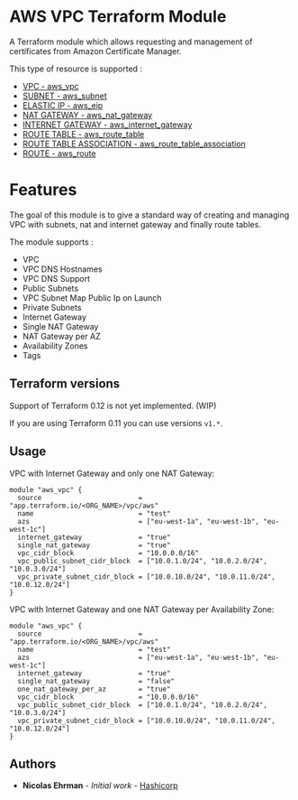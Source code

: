 # AWS VPC Terraform Module 

A Terraform module which allows requesting and management of certificates from Amazon Certificate Manager.

This type of resource is supported :
- [VPC - aws_vpc](https://www.terraform.io/docs/providers/aws/r/acm_certificate.html)
- [SUBNET - aws_subnet](https://www.terraform.io/docs/providers/aws/r/subnet.html)
- [ELASTIC IP - aws_eip](https://www.terraform.io/docs/providers/aws/r/eip.html)
- [NAT GATEWAY - aws_nat_gateway](https://www.terraform.io/docs/providers/aws/r/nat_gateway.html)
- [INTERNET GATEWAY - aws_internet_gateway](https://www.terraform.io/docs/providers/aws/r/internet_gateway.html)
- [ROUTE TABLE - aws_route_table](https://www.terraform.io/docs/providers/aws/r/route_table.html)
- [ROUTE TABLE ASSOCIATION - aws_route_table_association](https://www.terraform.io/docs/providers/aws/r/route_table_association.html)
- [ROUTE - aws_route](https://www.terraform.io/docs/providers/aws/r/route.html)

# Features

The goal of this module is to give a standard way of creating and managing VPC with subnets, nat and internet gateway and finally route tables.

The module supports :

- VPC
- VPC DNS Hostnames
- VPC DNS Support
- Public Subnets
- VPC Subnet Map Public Ip on Launch
- Private Subnets 
- Internet Gateway
- Single NAT Gateway 
- NAT Gateway per AZ
- Availability Zones
- Tags

## Terraform versions

Support of Terraform 0.12 is not yet implemented. (WIP)

If you are using Terraform 0.11 you can use versions `v1.*`.

## Usage

VPC with Internet Gateway and only one NAT Gateway: 

```hcl
module "aws_vpc" {
  source                        = "app.terraform.io/<ORG_NAME>/vpc/aws"
  name                          = "test"
  azs                           = ["eu-west-1a", "eu-west-1b", "eu-west-1c"]
  internet_gateway              = "true"
  single_nat_gateway            = "true"
  vpc_cidr_block                = "10.0.0.0/16"
  vpc_public_subnet_cidr_block  = ["10.0.1.0/24", "10.0.2.0/24", "10.0.3.0/24"]
  vpc_private_subnet_cidr_block = ["10.0.10.0/24", "10.0.11.0/24", "10.0.12.0/24"]
}
```

VPC with Internet Gateway and one NAT Gateway per Availability Zone: 

```hcl
module "aws_vpc" {
  source                        = "app.terraform.io/<ORG_NAME>/vpc/aws"
  name                          = "test"
  azs                           = ["eu-west-1a", "eu-west-1b", "eu-west-1c"]
  internet_gateway              = "true"
  single_nat_gateway            = "false"
  one_nat_gateway_per_az        = "true"
  vpc_cidr_block                = "10.0.0.0/16"
  vpc_public_subnet_cidr_block  = ["10.0.1.0/24", "10.0.2.0/24", "10.0.3.0/24"]
  vpc_private_subnet_cidr_block = ["10.0.10.0/24", "10.0.11.0/24", "10.0.12.0/24"]
}
```

## Authors

* **Nicolas Ehrman** - *Initial work* - [Hashicorp](https://www.hashicorp.com)



